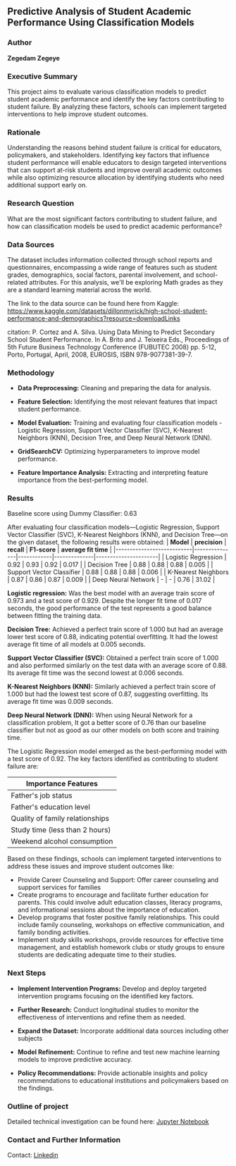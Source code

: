 ## Predictive Analysis of Student Academic Performance Using Classification Models
### Author
**Zegedam Zegeye**
### Executive Summary
This project aims to evaluate various classification models to predict student academic performance and identify the key factors contributing to student failure. By analyzing these factors, schools can implement targeted interventions to help improve student outcomes.

### Rationale
Understanding the reasons behind student failure is critical for educators, policymakers, and stakeholders. Identifying key factors that influence student performance will enable educators to design targeted interventions that can support at-risk students and improve overall academic outcomes while also optimizing resource allocation by identifying students who need additional support early on.

### Research Question
What are the most significant factors contributing to student failure, and how can classification models be used to predict academic performance?

### Data Sources
The dataset includes information collected through school reports and questionnaires, encompassing a wide range of features such as student grades, demographics, social factors, parental involvement, and school-related attributes. For this analysis, we'll be exploring Math grades as they are a standard learning material across the world. 

The link to the data source can be found here from Kaggle: https://www.kaggle.com/datasets/dillonmyrick/high-school-student-performance-and-demographics?resource=downloadLinks

citation: P. Cortez and A. Silva. Using Data Mining to Predict Secondary School Student Performance. In A. Brito and J. Teixeira Eds., Proceedings of 5th Future Business Technology Conference (FUBUTEC 2008) pp. 5-12, Porto, Portugal, April, 2008, EUROSIS, ISBN 978-9077381-39-7.

### Methodology
* **Data Preprocessing:** Cleaning and preparing the data for analysis.

* **Feature Selection:** Identifying the most relevant features that impact student performance.

* **Model Evaluation:** Training and evaluating four classification models - Logistic Regression, Support Vector Classifier (SVC), K-Nearest Neighbors (KNN), Decision Tree, and Deep Neural Network (DNN).

* **GridSearchCV:** Optimizing hyperparameters to improve model performance.

* **Feature Importance Analysis:** Extracting and interpreting feature importance from the best-performing model.

### Results
Baseline score using Dummy Classifier: 0.63

After evaluating four classification models—Logistic Regression, Support Vector Classifier (SVC), K-Nearest Neighbors (KNN), and Decision Tree—on the given dataset, the following results were obtained:
| **Model**                 | **precision** | **recall** | **F1-score** | **average fit time** |
|---------------------------|---------------|------------|--------------|----------------------|
| Logistic Regression       | 0.92          | 0.93       | 0.92         | 0.017                |
| Decision Tree             | 0.88          | 0.88       | 0.88         | 0.005                |
| Support Vector Classifier | 0.88          | 0.88       | 0.88         | 0.006                |
| K-Nearest Neighbors       | 0.87          | 0.86       | 0.87         | 0.009                |
| Deep Neural Network       | -             | -          | 0.76         | 31.02                |

__Logistic regression:__ Was the best model with an average train score of 0.973 and a test score of 0.929. Despite the longer fit time of 0.017 seconds, the good performance of the test represents a good balance between fitting the training data.

__Decision Tree:__ Achieved a perfect train score of 1.000 but had an average lower test score of 0.88, indicating potential overfitting. It had the lowest average fit time of all models at 0.005 seconds.

__Support Vector Classifier (SVC):__ Obtained a perfect train score of 1.000 and also performed similarly on the test data with an average score of 0.88.  Its average fit time was the second lowest at 0.006 seconds.

__K-Nearest Neighbors (KNN):__  Similarly achieved a perfect train score of 1.000 but had the lowest test score of 0.87, suggesting overfitting. Its average fit time was 0.009 seconds.

__Deep Neural Network (DNN):__ When using Neural Network for a classification problem, It got a better score of 0.76 than our baseline classifier but not as good as our other models on both score and training time.

The Logistic Regression model emerged as the best-performing model with a test score of 0.92. The key factors identified as contributing to student failure are:

| Importance Features             |
|---------------------------------|
| Father's job status             |
| Father's education level        |
| Quality of family relationships |
| Study time (less than 2 hours)  |
| Weekend alcohol consumption     |

Based on these findings, schools can implement targeted interventions to address these issues and improve student outcomes like:

* Provide Career Counseling and Support: Offer career counseling and support services for families
* Create programs to encourage and facilitate further education for parents. This could involve adult education classes, literacy programs, and informational sessions about the importance of education.
* Develop programs that foster positive family relationships. This could include family counseling, workshops on effective communication, and family bonding activities.
* Implement study skills workshops, provide resources for effective time management, and establish homework clubs or study groups to ensure students are dedicating adequate time to their studies.

### Next Steps
* **Implement Intervention Programs:** Develop and deploy targeted intervention programs focusing on the identified key factors.
* **Further Research:** Conduct longitudinal studies to monitor the effectiveness of interventions and refine them as needed.
* **Expand the Dataset:** Incorporate additional data sources including other subjects

* **Model Refinement:** Continue to refine and test new machine learning models to improve predictive accuracy.
* **Policy Recommendations:** Provide actionable insights and policy recommendations to educational institutions and policymakers based on the findings.

### Outline of project
Detailed technical investigation can be found here: [Jupyter Notebook](https://github.com/Ziggy-Z/Capstone-Project/blob/main/Capstone_Project_20.1.ipynb)

### Contact and Further Information
Contact: [Linkedin](https://www.linkedin.com/in/zegedam-zegeye/)
